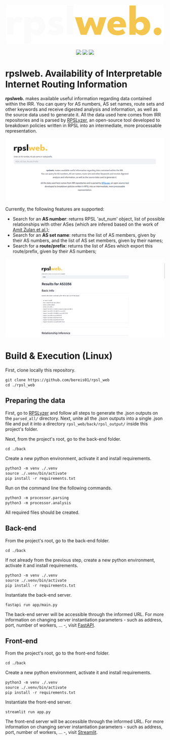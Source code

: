 <p align="center">
  <img src="./assets/rpslweb_logo_light.png" />
</p>

<div align="center">
    <img src="https://github.com/<user>/<rep>/actions/workflows/macos_build.yml/badge.svg">
    <img src="https://github.com/<user>/<rep>/actions/workflows/core_build.yml/badge.svg">
    <img src="https://github.com/<user>/<rep>/actions/workflows/windows_build.yml/badge.svg">
</div>

# **rpslweb.** Availability of Interpretable Internet Routing Information
**rpslweb.** makes available useful information regarding data contained within the IRR. You can query for AS numbers, AS set names, route sets and other keywords and receive digested analysis and information, as well as the source data used to generate it. All the data used here comes from IRR repositories and is parsed by <a href="https://github.com/SichangHe/internet_route_verification">RPSLyzer</a>, an open-source tool developed to breakdown policies written in RPSL into an intermediate, more processable representation.

<p align="center">
  <img class="showcase" src="./assets/main_page.png" />
</p>

Currently, the following features are supported:

- Search for an **AS number**: returns RPSL 'aut_num' object, list of possible relationships with other ASes (which are infered based on the work of <a href="https://arxiv.org/pdf/2504.10299v1">Amit Zulan et al.</a>);
- Search for an **AS set name**: returns the list of AS members, given by their AS numbers, and the list of AS set members, given by their names;
- Search for a **route/prefix**: returns the list of ASes which export this route/prefix, given by their AS numbers;

<p align="center">
  <img class="showcase" src="./assets/rpslweb_showcase.gif" />
</p>

# **Build & Execution (Linux)**

First, clone locally this repository.

```console
git clone https://github.com/bereis01/rpsl_web
cd ./rpsl_web
```

## Preparing the data

First, go to <a href="https://github.com/SichangHe/internet_route_verification">RPSLyzer</a> and follow all steps to generate the .json outputs on the ```parsed_all/``` directory. Next, unite all the .json outputs into a single .json file and put it into a directory ```rpsl_web/back/rpsl_output/``` inside this project's folder.

Next, from the project's root, go to the back-end folder.

```console
cd ./back
```

Create a new python environment, activate it and install requirements.

```console
python3 -m venv ./.venv
source ./.venv/bin/activate
pip install -r requirements.txt
```

Run on the command line the following commands.

```console
python3 -m processor.parsing
python3 -m processor.analysis
```

All required files should be created.

## Back-end

From the project's root, go to the back-end folder.

```console
cd ./back
```

If not already from the previous step, create a new python environment, activate it and install requirements.

```console
python3 -m venv ./.venv
source ./.venv/bin/activate
pip install -r requirements.txt
```

Instantiate the back-end server.

```console
fastapi run app/main.py
```

The back-end server will be accessible through the informed URL. For more information on changing server instantiation parameters - such as address, port, number of workers, ... -, visit <a href="https://fastapi.tiangolo.com/reference/">FastAPI</a>.

## Front-end

From the project's root, go to the front-end folder.

```console
cd ./back
```

Create a new python environment, activate it and install requirements.

```console
python3 -m venv ./.venv
source ./.venv/bin/activate
pip install -r requirements.txt
```

Instantiate the front-end server.

```console
streamlit run app.py
```

The front-end server will be accessible through the informed URL. For more information on changing server instantiation parameters - such as address, port, number of workers, ... -, visit <a href="https://docs.streamlit.io/">Streamlit</a>.